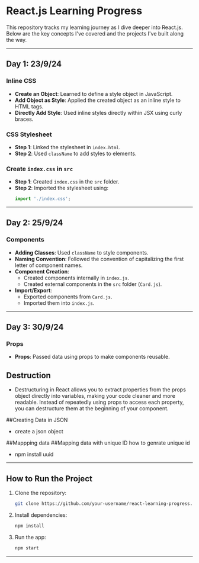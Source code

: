 # React.js Learning Progress

This repository tracks my learning journey as I dive deeper into React.js. Below are the key concepts I've covered and the projects I've built along the way.

---

## Day 1: 23/9/24

### Inline CSS
- **Create an Object**: Learned to define a style object in JavaScript.
- **Add Object as Style**: Applied the created object as an inline style to HTML tags.
- **Directly Add Style**: Used inline styles directly within JSX using curly braces.

### CSS Stylesheet
- **Step 1**: Linked the stylesheet in `index.html`.
- **Step 2**: Used `className` to add styles to elements.

### Create `index.css` in `src`
- **Step 1**: Created `index.css` in the `src` folder.
- **Step 2**: Imported the stylesheet using:
  ```javascript
  import './index.css';
  ```

---

## Day 2: 25/9/24

### Components
- **Adding Classes**: Used `className` to style components.
- **Naming Convention**: Followed the convention of capitalizing the first letter of component names.
- **Component Creation**: 
  - Created components internally in `index.js`.
  - Created external components in the `src` folder (`Card.js`).
- **Import/Export**: 
  - Exported components from `Card.js`.
  - Imported them into `index.js`.
  
---

## Day 3: 30/9/24

### Props
- **Props**: Passed data using props to make components reusable. 

## Destruction
- Destructuring in React allows you to extract properties from the props object directly into variables, making your code cleaner and more readable. Instead of repeatedly using props to access each property, you can destructure them at the beginning of your component.

##Creating Data in JSON
- create a json object

##Mappping data
##Mapping data with unique ID how to genrate unique id
- npm install uuid


---

## How to Run the Project
1. Clone the repository:
   ```bash
   git clone https://github.com/your-username/react-learning-progress.git
   ```
2. Install dependencies:
   ```bash
   npm install
   ```
3. Run the app:
   ```bash
   npm start
   ```

---
